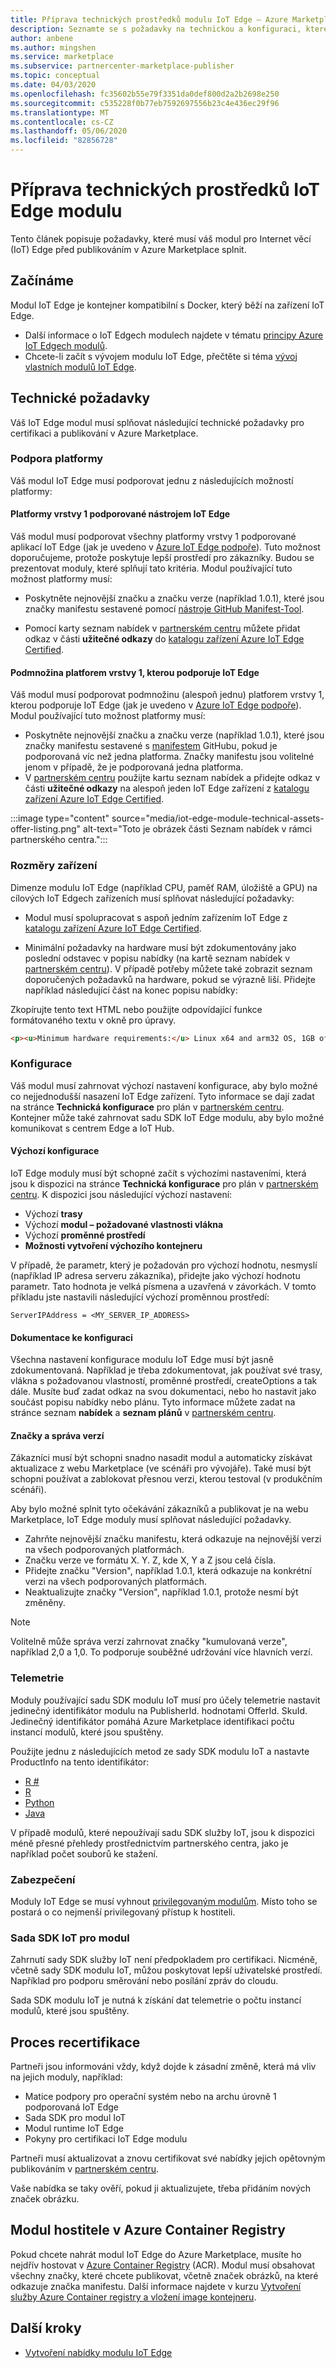 ```yaml
---
title: Příprava technických prostředků modulu IoT Edge – Azure Marketplace
description: Seznamte se s požadavky na technickou a konfiguraci, které Internet věcí (IoT) Edge pro modul na hraničních zařízeních musí splnit, aby je bylo možné publikovat do Azure Marketplace.
author: anbene
ms.author: mingshen
ms.service: marketplace
ms.subservice: partnercenter-marketplace-publisher
ms.topic: conceptual
ms.date: 04/03/2020
ms.openlocfilehash: fc35602b55e79f3351da0def800d2a2b2698e250
ms.sourcegitcommit: c535228f0b77eb7592697556b23c4e436ec29f96
ms.translationtype: MT
ms.contentlocale: cs-CZ
ms.lasthandoff: 05/06/2020
ms.locfileid: "82856728"
---
```

# <a name="prepare-your-iot-edge-module-technical-assets"></a>Příprava technických prostředků IoT Edge modulu

Tento článek popisuje požadavky, které musí váš modul pro Internet věcí (IoT) Edge před publikováním v Azure Marketplace splnit.

## <a name="get-started"></a>Začínáme

Modul IoT Edge je kontejner kompatibilní s Docker, který běží na zařízení IoT Edge.

- Další informace o IoT Edgech modulech najdete v tématu [principy Azure IoT Edgech modulů](https://docs.microsoft.com/azure/iot-edge/iot-edge-modules).
- Chcete-li začít s vývojem modulu IoT Edge, přečtěte si téma [vývoj vlastních modulů IoT Edge](https://docs.microsoft.com/azure/iot-edge/module-development).

## <a name="technical-requirements"></a>Technické požadavky

Váš IoT Edge modul musí splňovat následující technické požadavky pro certifikaci a publikování v Azure Marketplace.

### <a name="platform-support"></a>Podpora platformy

Váš modul IoT Edge musí podporovat jednu z následujících možností platformy:

#### <a name="tier-1-platforms-supported-by-iot-edge"></a>Platformy vrstvy 1 podporované nástrojem IoT Edge

Váš modul musí podporovat všechny platformy vrstvy 1 podporované aplikací IoT Edge (jak je uvedeno v [Azure IoT Edge podpoře](https://docs.microsoft.com/azure/iot-edge/support)). Tuto možnost doporučujeme, protože poskytuje lepší prostředí pro zákazníky. Budou se prezentovat moduly, které splňují tato kritéria. Modul používající tuto možnost platformy musí:

- Poskytněte nejnovější značku a značku verze (například 1.0.1), které jsou značky manifestu sestavené pomocí [nástroje GitHub Manifest-Tool](https://github.com/estesp/manifest-tool).

- Pomocí karty seznam nabídek v [partnerském centru](https://partner.microsoft.com/dashboard/commercial-marketplace) můžete přidat odkaz v části **užitečné odkazy** do [katalogu zařízení Azure IoT Edge Certified](https://catalog.azureiotsolutions.com/alldevices?filters={%2218%22:[%221%22]}/).

#### <a name="a-subset-of-tier-1-platforms-supported-by-iot-edge"></a>Podmnožina platforem vrstvy 1, kterou podporuje IoT Edge

Váš modul musí podporovat podmnožinu (alespoň jednu) platforem vrstvy 1, kterou podporuje IoT Edge (jak je uvedeno v [Azure IoT Edge podpoře](https://docs.microsoft.com/azure/iot-edge/support)). Modul používající tuto možnost platformy musí:

- Poskytněte nejnovější značku a značku verze (například 1.0.1), které jsou značky manifestu sestavené s [manifestem](https://github.com/estesp/manifest-tool) GitHubu, pokud je podporovaná víc než jedna platforma. Značky manifestu jsou volitelné jenom v případě, že je podporovaná jedna platforma.
- V [partnerském centru](https://partner.microsoft.com/dashboard/commercial-marketplace) použijte kartu seznam nabídek a přidejte odkaz v části **užitečné odkazy** na alespoň jeden IoT Edge zařízení z [katalogu zařízení Azure IoT Edge Certified](https://catalog.azureiotsolutions.com/).

:::image type="content" source="media/iot-edge-module-technical-assets-offer-listing.png" alt-text="Toto je obrázek části Seznam nabídek v rámci partnerského centra.":::

### <a name="device-dimensions"></a>Rozměry zařízení

Dimenze modulu IoT Edge (například CPU, paměť RAM, úložiště a GPU) na cílových IoT Edgech zařízeních musí splňovat následující požadavky:

- Modul musí spolupracovat s aspoň jedním zařízením IoT Edge z [katalogu zařízení Azure IoT Edge Certified](https://catalog.azureiotsolutions.com/).

- Minimální požadavky na hardware musí být zdokumentovány jako poslední odstavec v popisu nabídky (na kartě seznam nabídek v [partnerském centru](https://partner.microsoft.com/dashboard/commercial-marketplace)). V případě potřeby můžete také zobrazit seznam doporučených požadavků na hardware, pokud se výrazně liší. Přidejte například následující část na konec popisu nabídky:

Zkopírujte tento text HTML nebo použijte odpovídající funkce formátovaného textu v okně pro úpravy.

```html
<p><u>Minimum hardware requirements:</u> Linux x64 and arm32 OS, 1GB of RAM, 500 Mb of storage</p>
```

### <a name="configuration"></a>Konfigurace

Váš modul musí zahrnovat výchozí nastavení konfigurace, aby bylo možné co nejjednodušší nasazení IoT Edge zařízení. Tyto informace se dají zadat na stránce **Technická konfigurace** pro plán v [partnerském centru](https://partner.microsoft.com/dashboard/commercial-marketplace). Kontejner může také zahrnovat sadu SDK IoT Edge modulu, aby bylo možné komunikovat s centrem Edge a IoT Hub.

#### <a name="default-configuration"></a>Výchozí konfigurace

IoT Edge moduly musí být schopné začít s výchozími nastaveními, která jsou k dispozici na stránce **Technická konfigurace** pro plán v [partnerském centru](https://partner.microsoft.com/dashboard/commercial-marketplace). K dispozici jsou následující výchozí nastavení:

- Výchozí **trasy**
- Výchozí **modul – požadované vlastnosti vlákna**
- Výchozí **proměnné prostředí**
- **Možnosti vytvoření výchozího kontejneru**

V případě, že parametr, který je požadován pro výchozí hodnotu, nesmyslí (například IP adresa serveru zákazníka), přidejte jako výchozí hodnotu parametr. Tato hodnota je velká písmena a uzavřená v závorkách. V tomto příkladu jste nastavili následující výchozí proměnnou prostředí:

```
ServerIPAddress = <MY_SERVER_IP_ADDRESS>
```

#### <a name="configuration-documentation"></a>Dokumentace ke konfiguraci

Všechna nastavení konfigurace modulu IoT Edge musí být jasně zdokumentovaná. Například je třeba zdokumentovat, jak používat své trasy, vlákna s požadovanou vlastností, proměnné prostředí, createOptions a tak dále. Musíte buď zadat odkaz na svou dokumentaci, nebo ho nastavit jako součást popisu nabídky nebo plánu. Tyto informace můžete zadat na stránce seznam **nabídek** a **seznam plánů** v [partnerském centru](https://partner.microsoft.com/dashboard/commercial-marketplace).

#### <a name="tags-and-versioning"></a>Značky a správa verzí

Zákazníci musí být schopni snadno nasadit modul a automaticky získávat aktualizace z webu Marketplace (ve scénáři pro vývojáře). Také musí být schopni používat a zablokovat přesnou verzi, kterou testoval (v produkčním scénáři).

Aby bylo možné splnit tyto očekávání zákazníků a publikovat je na webu Marketplace, IoT Edge moduly musí splňovat následující požadavky.

- Zahrňte nejnovější značku manifestu, která odkazuje na nejnovější verzi na všech podporovaných platformách.
- Značku verze ve formátu X. Y. Z, kde X, Y a Z jsou celá čísla.
- Přidejte značku "Version", například 1.0.1, která odkazuje na konkrétní verzi na všech podporovaných platformách.
- Neaktualizujte značky "Version", například 1.0.1, protože nesmí být změněny.

> [!NOTE]
> Volitelně může správa verzí zahrnovat značky "kumulovaná verze", například 2,0 a 1,0. To podporuje souběžné udržování více hlavních verzí.

### <a name="telemetry"></a>Telemetrie

Moduly používající sadu SDK modulu IoT musí pro účely telemetrie nastavit jedinečný identifikátor modulu na PublisherId. hodnotami OfferId. SkuId. Jedinečný identifikátor pomáhá Azure Marketplace identifikaci počtu instancí modulů, které jsou spuštěny.

Použijte jednu z následujících metod ze sady SDK modulu IoT a nastavte ProductInfo na tento identifikátor:

- [R #](https://docs.microsoft.com/dotnet/api/microsoft.azure.devices.client.deviceclient.productinfo?view=azure-dotnet#Microsoft_Azure_Devices_Client_DeviceClient_ProductInfo)
- [R](https://github.com/Azure/azure-iot-sdk-c/blob/master/doc/Iothub_sdk_options.md)
- [Python](https://github.com/Azure/azure-iot-sdk-c/blob/master/doc/Iothub_sdk_options.md)
- [Java](https://docs.microsoft.com/java/api/com.microsoft.azure.sdk.iot.device.productinfo?view=azure-java-stable)

V případě modulů, které nepoužívají sadu SDK služby IoT, jsou k dispozici méně přesné přehledy prostřednictvím partnerského centra, jako je například počet souborů ke stažení.

### <a name="security"></a>Zabezpečení

Moduly IoT Edge se musí vyhnout [privilegovaným modulům](https://docs.docker.com/engine/reference/run/#runtime-privilege-and-linux-capabilities). Místo toho se postará o co nejmenší privilegovaný přístup k hostiteli.

### <a name="module-iot-sdk"></a>Sada SDK IoT pro modul

Zahrnutí sady SDK služby IoT není předpokladem pro certifikaci. Nicméně, včetně sady SDK modulu IoT, můžou poskytovat lepší uživatelské prostředí. Například pro podporu směrování nebo posílání zpráv do cloudu.

Sada SDK modulu IoT je nutná k získání dat telemetrie o počtu instancí modulů, které jsou spuštěny.

## <a name="recertification-process"></a>Proces recertifikace

Partneři jsou informováni vždy, když dojde k zásadní změně, která má vliv na jejich moduly, například:

- Matice podpory pro operační systém nebo na archu úrovně 1 podporovaná IoT Edge
- Sada SDK pro modul IoT
- Modul runtime IoT Edge
- Pokyny pro certifikaci IoT Edge modulu

Partneři musí aktualizovat a znovu certifikovat své nabídky jejich opětovným publikováním v [partnerském centru](https://partner.microsoft.com/dashboard/commercial-marketplace).

Vaše nabídka se taky ověří, pokud ji aktualizujete, třeba přidáním nových značek obrázku.

## <a name="host-module-in-azure-container-registry"></a>Modul hostitele v Azure Container Registry

Pokud chcete nahrát modul IoT Edge do Azure Marketplace, musíte ho nejdřív hostovat v [Azure Container Registry](https://azure.microsoft.com/services/container-registry/) (ACR). Modul musí obsahovat všechny značky, které chcete publikovat, včetně značek obrázků, na které odkazuje značka manifestu. Další informace najdete v kurzu [Vytvoření služby Azure Container registry a vložení image kontejneru](https://docs.microsoft.com/azure/container-instances/container-instances-tutorial-prepare-acr).

## <a name="next-steps"></a>Další kroky

- [Vytvoření nabídky modulu IoT Edge](https://docs.microsoft.com/azure/marketplace/partner-center-portal/azure-iot-edge-module-creation)